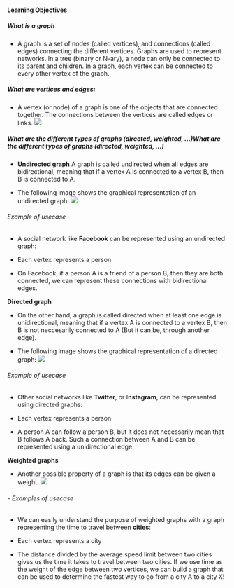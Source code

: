 #### Learning Objectives
##### What is a graph
- A graph is a set of nodes (called vertices), and connections (called edges) connecting the different vertices. Graphs are used to represent networks.
In a tree (binary or N-ary), a node can only be connected to its parent and children. In a graph, each vertex can be connected to every other vertex of the graph.

##### What are vertices and edges:
- A vertex (or node) of a graph is one of the objects that are connected together. The connections between the vertices are called edges or links.
![](https://mathinsight.org/media/image/image/small_undirected_network_labeled.png)



##### What are the different types of graphs (directed, weighted, …)What are the different types of graphs (directed, weighted, …)
- **Undirected graph**
A graph is called undirected when all edges are bidirectional, meaning that if a vertex A is connected to a vertex B, then B is connected to A.

- The following image shows the graphical representation of an undirected graph:
![](https://s3.amazonaws.com/intranet-projects-files/concepts/86/Undirected_graph.png)


###### Example of usecase
- A social network like **Facebook** can be represented using an undirected graph:

- Each vertex represents a person
- On Facebook, if a person A is a friend of a person B, then they are both connected, we can represent these connections with bidirectional edges.

**Directed graph**
- On the other hand, a graph is called directed when at least one edge is unidirectional, meaning that if a vertex A is connected to a vertex B, then B is not neccesarily connected to A (But it can be, through another edge).

- The following image shows the graphical representation of a directed graph:
![](https://s3.amazonaws.com/intranet-projects-files/concepts/86/Directed_graph.png)

######  Example of usecase
- Other social networks like **Twitter**, or I**nstagram**, can be represented using directed graphs:

 - Each vertex represents a person
 - A person A can follow a person B, but it does not necessarily mean that B follows A back. Such a connection between A and B can be represented using a unidirectional edge.


**Weighted graphs**
- Another possible property of a graph is that its edges can be given a weight.
![](https://s3.amazonaws.com/intranet-projects-files/concepts/86/Weighted_graph.png)
###### - Examples of usecase
- We can easily understand the purpose of weighted graphs with a graph representing the time to travel between **cities**:

- Each vertex represents a city
- The distance divided by the average speed limit between two cities gives us the time it takes to travel between two cities. If we use time as the weight of the edge between two vertices, we can build a graph that can be used to determine the fastest way to go from a city A to a city X!
